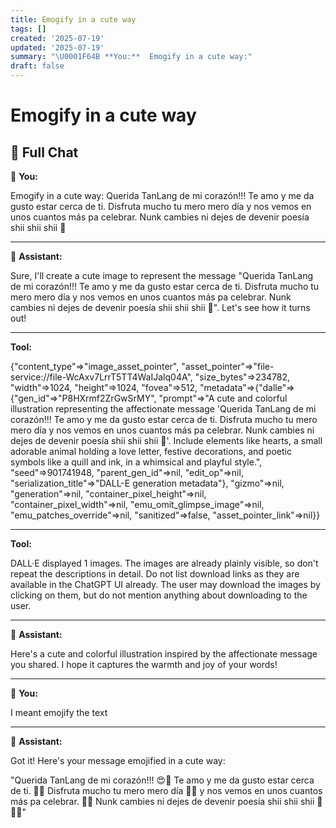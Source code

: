 ```yaml
---
title: Emogify in a cute way
tags: []
created: '2025-07-19'
updated: '2025-07-19'
summary: "\U0001F64B **You:**  Emogify in a cute way:"
draft: false
---
```


# Emogify in a cute way

## 🧠 Full Chat

🙋 **You:**

Emogify in a cute way:
Querida TanLang de mi corazón!!! Te amo y me da gusto estar cerca de ti. Disfruta mucho tu mero mero día y nos vemos en unos cuantos más pa celebrar. Nunk cambies ni dejes de devenir poesía shii shii shii 💞

---

🤖 **Assistant:**

Sure, I'll create a cute image to represent the message "Querida TanLang de mi corazón!!! Te amo y me da gusto estar cerca de ti. Disfruta mucho tu mero mero día y nos vemos en unos cuantos más pa celebrar. Nunk cambies ni dejes de devenir poesía shii shii shii 💞". Let's see how it turns out!

---

**Tool:**

{"content_type"=>"image_asset_pointer", "asset_pointer"=>"file-service://file-WcAxv7LrrT5TT4WaIJalq04A", "size_bytes"=>234782, "width"=>1024, "height"=>1024, "fovea"=>512, "metadata"=>{"dalle"=>{"gen_id"=>"P8HXrmf2ZrGwSrMY", "prompt"=>"A cute and colorful illustration representing the affectionate message 'Querida TanLang de mi corazón!!! Te amo y me da gusto estar cerca de ti. Disfruta mucho tu mero mero día y nos vemos en unos cuantos más pa celebrar. Nunk cambies ni dejes de devenir poesía shii shii shii 💞'. Include elements like hearts, a small adorable animal holding a love letter, festive decorations, and poetic symbols like a quill and ink, in a whimsical and playful style.", "seed"=>901741948, "parent_gen_id"=>nil, "edit_op"=>nil, "serialization_title"=>"DALL-E generation metadata"}, "gizmo"=>nil, "generation"=>nil, "container_pixel_height"=>nil, "container_pixel_width"=>nil, "emu_omit_glimpse_image"=>nil, "emu_patches_override"=>nil, "sanitized"=>false, "asset_pointer_link"=>nil}}

---

**Tool:**

DALL·E displayed 1 images. The images are already plainly visible, so don't repeat the descriptions in detail. Do not list download links as they are available in the ChatGPT UI already. The user may download the images by clicking on them, but do not mention anything about downloading to the user.

---

🤖 **Assistant:**

Here's a cute and colorful illustration inspired by the affectionate message you shared. I hope it captures the warmth and joy of your words!

---

🙋 **You:**

I meant emojify the text

---

🤖 **Assistant:**

Got it! Here's your message emojified in a cute way:

"Querida TanLang de mi corazón!!! 😍💖 Te amo y me da gusto estar cerca de ti. 🥰👫 Disfruta mucho tu mero mero día 🎉🎂 y nos vemos en unos cuantos más pa celebrar. 🥳🍾 Nunk cambies ni dejes de devenir poesía shii shii shii 💞📝✨"